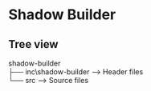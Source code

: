 Shadow Builder
===========================



## Tree view

shadow-builder \
	├── inc\shadow-builder  --> Header files \
	└── src 	--> Source files
